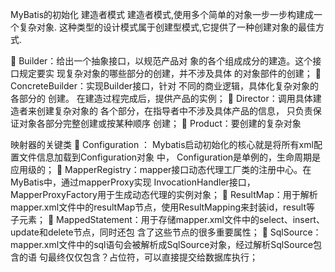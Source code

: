 MyBatis的初始化 建造者模式
建造者模式,使用多个简单的对象一步一步构建成一个复杂对象.
这种类型的设计模式属于创建型模式,它提供了一种创建对象的最佳方式.

 Builder：给出一个抽象接口，以规范产品对
象的各个组成成分的建造。这个接口规定要实
现复杂对象的哪些部分的创建，并不涉及具体
的对象部件的创建；
 ConcreteBuilder：实现Builder接口，针对
不同的商业逻辑，具体化复杂对象的各部分的
创建。 在建造过程完成后，提供产品的实例；
 Director：调用具体建造者来创建复杂对象的
各个部分，在指导者中不涉及具体产品的信息，
只负责保证对象各部分完整创建或按某种顺序
创建；
 Product：要创建的复杂对象 


映射器的关键类
 Configuration ： Mybatis启动初始化的核心就是将所有xml配置文件信息加载到Configuration对象
中， Configuration是单例的，生命周期是应用级的；
 MapperRegistry：mapper接口动态代理工厂类的注册中心。在MyBatis中，通过mapperProxy实现
InvocationHandler接口，MapperProxyFactory用于生成动态代理的实例对象；
 ResultMap：用于解析mapper.xml文件中的resultMap节点，使用ResultMapping来封装id，result等
子元素；
 MappedStatement：用于存储mapper.xml文件中的select、insert、update和delete节点，同时还包
含了这些节点的很多重要属性；
 SqlSource：mapper.xml文件中的sql语句会被解析成SqlSource对象，经过解析SqlSource包含的语
句最终仅仅包含？占位符，可以直接提交给数据库执行；